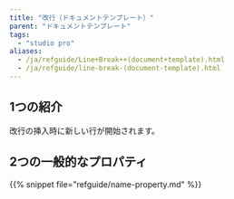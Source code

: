 ```yaml
---
title: "改行（ドキュメントテンプレート）"
parent: "ドキュメントテンプレート"
tags:
  - "studio pro"
aliases:
  - /ja/refguide/Line+Break++(document+template).html
  - /ja/refguide/line-break-(document-template).html
---
```


## 1つの紹介

改行の挿入時に新しい行が開始されます。

## 2つの一般的なプロパティ

{{% snippet file="refguide/name-property.md" %}}
